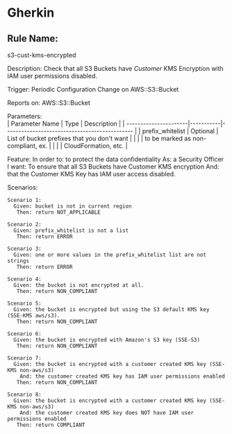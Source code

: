 #           Gherkin               #

## Rule Name:
  s3-cust-kms-encrypted

Description:
  Check that all S3 Buckets have *Customer* KMS Encryption with IAM user permissions disabled.

Trigger:
  Periodic
  Configuration Change on AWS::S3::Bucket

Reports on:
  AWS::S3::Bucket

Parameters:  
  | Parameter Name        | Type      | Description                                   |
  | ----------------------|-----------|---------------------------------------------- |
  | prefix_whitelist      | Optional  | List of bucket prefixes that you don't want   |
  |                       |           | to be marked as non-compliant, ex.            |
  |                       |           | CloudFormation, etc.                          |

Feature:
    In order to: to protect the data confidentiality
             As: a Security Officer
         I want: To ensure that all S3 Buckets have Customer KMS encryption
            And: that the Customer KMS Key has IAM user access disabled.
        
Scenarios:

    Scenario 1:
      Given: bucket is not in current region
       Then: return NOT_APPLICABLE

    Scenario 2:
      Given: prefix_whitelist is not a list
       Then: return ERROR

    Scenario 3:
      Given: one or more values in the prefix_whitelist list are not strings
       Then: return ERROR

    Scenario 4:
      Given: the bucket is not encrypted at all.
       Then: return NON_COMPLIANT

    Scenario 5:
      Given: the bucket is encrypted but using the S3 default KMS key (SSE-KMS aws/s3).
       Then: return NON_COMPLIANT

    Scenario 6:
      Given: the bucket is encrypted with Amazon's S3 key (SSE-S3)
       Then: return NON_COMPLIANT
    
    Scenario 7:
      Given: the bucket is encrypted with a customer created KMS key (SSE-KMS non-aws/s3)
        And: the customer created KMS key has IAM user permissions enabled
       Then: return NON_COMPLIANT

    Scenario 8:
      Given: the bucket is encrypted with a customer created KMS key (SSE-KMS non-aws/s3)
        And: the customer created KMS key does NOT have IAM user permissions enabled
       Then: return COMPLIANT
